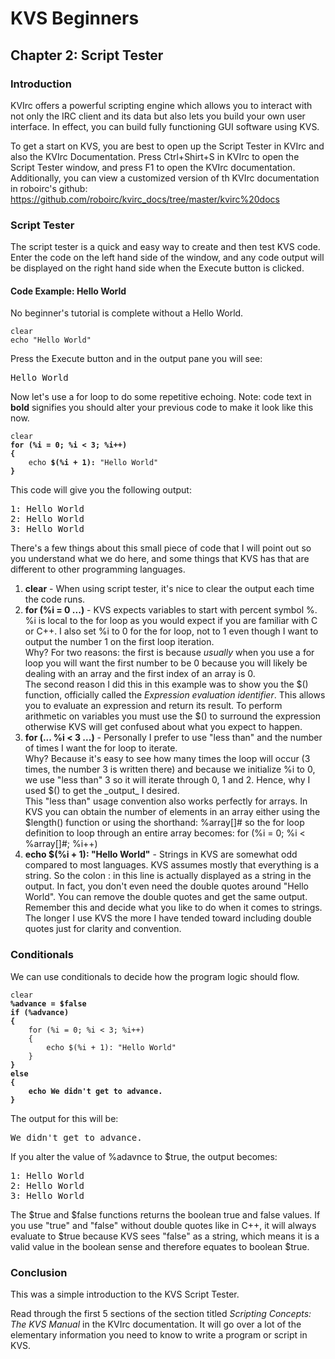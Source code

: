 <h1>KVS Beginners</h1>
<h2>Chapter 2: Script Tester</h2>
<h3>Introduction</h3>
KVIrc offers a powerful scripting engine which allows you to interact with not only the IRC client and its data but also lets you build your own user interface. In effect, you can build fully functioning GUI software using KVS.

To get a start on KVS, you are best to open up the Script Tester in KVIrc and also the KVIrc Documentation. Press Ctrl+Shirt+S in KVIrc to open the Script Tester window, and press F1 to open the KVIrc documentation. Additionally, you can view a customized version of th KVIrc documentation in roboirc's github: https://github.com/roboirc/kvirc_docs/tree/master/kvirc%20docs
<h3>Script Tester</h3>
The script tester is a quick and easy way to create and then test KVS code. Enter the code on the left hand side of the window, and any code output will be displayed on the right hand side when the Execute button is clicked.
<h4>Code Example: Hello World</h4>
No beginner's tutorial is complete without a Hello World.
<pre><code>clear
echo "Hello World"</code></pre>
Press the Execute button and in the output pane you will see: 
<pre>Hello World</pre>
Now let's use a for loop to do some repetitive echoing. 
Note: code text in <b>bold</b> signifies you should alter your previous code to make it look like this now.
<pre><code>clear
<b>for (%i = 0; %i < 3; %i++)
{
	</b>echo<b> $(%i + 1):</b> "Hello World"
<b>}</b></code></pre>
This code will give you the following output: 
<pre>1: Hello World
2: Hello World
3: Hello World</pre>
There's a few things about this small piece of code that I will point out so you understand what we do here, and some things that KVS has that are different to other programming languages.
<ol>
	<li><b>clear</b> - When using script tester, it's nice to clear the output each time the code runs.</li>
	<li><b>for (%i = 0 ...)</b> - KVS expects variables to start with percent symbol %. %i is local to the for loop as you would expect if you are familiar with C or C++. I also set %i to 0 for the for loop, not to 1 even though I want to output the number 1 on the first loop iteration.<br/>Why? For two reasons: the first is because <i>usually</i> when you use a for loop you will want the first number to be 0 because you will likely be dealing with an array and the first index of an array is 0.<br/>The second reason I did this in this example was to show you the $() function, officially called the <i>Expression evaluation identifier</i>. This allows you to evaluate an expression and return its result. To perform arithmetic on variables you must use the $() to surround the expression otherwise KVS will get confused about what you expect to happen.</li>
	<li><b>for (... %i < 3 ...)</b> - Personally I prefer to use "less than" and the number of times I want the for loop to iterate.<br/>Why? Because it's easy to see how many times the loop will occur (3 times, the number 3 is written there) and because we initialize %i to 0, we use "less than" 3 so it will iterate through 0, 1 and 2. Hence, why I used $() to get the _output_ I desired.<br/>This "less than" usage convention also works perfectly for arrays. In KVS you can obtain the number of elements in an array either using the $length() function or using the shorthand: %array[]# so the for loop definition to loop through an entire array becomes: for (%i = 0; %i < %array[]#; %i++)</li>
	<li><b>echo $(%i + 1): "Hello World"</b> - Strings in KVS are somewhat odd compared to most languages. KVS assumes mostly that everything is a string. So the colon : in this line is actually displayed as a string in the output. In fact, you don't even need the double quotes around "Hello World". You can remove the double quotes and get the same output. Remember this and decide what you like to do when it comes to strings. The longer I use KVS the more I have tended toward including double quotes just for clarity and convention.</li></ol>
<h3>Conditionals</h3>
We can use conditionals to decide how the program logic should flow.
<pre><code>clear
<b>%advance = $false
if (%advance)
{</b>
	for (%i = 0; %i < 3; %i++)
	{
		echo $(%i + 1): "Hello World"
	}
<b>}
else
{
	echo We didn't get to advance.
}</b></code>
</pre>
The output for this will be: 
<pre>We didn't get to advance.</pre>
If you alter the value of %adavnce to $true, the output becomes: 
<pre>1: Hello World
2: Hello World
3: Hello World</pre>
The $true and $false functions returns the boolean true and false values. If you use "true" and "false" without double quotes like in C++, it will always evaluate to $true because KVS sees "false" as a string, which means it is a valid value in the boolean sense and therefore equates to boolean $true.
<h3>Conclusion</h3>
This was a simple introduction to the KVS Script Tester.

Read through the first 5 sections of the section titled <i>Scripting Concepts: The KVS Manual</i> in the KVIrc documentation. It will go over a lot of the elementary information you need to know to write a program or script in KVS.
